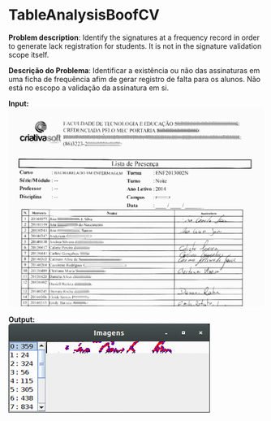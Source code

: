 # TableAnalysisBoofCV


**Problem description**: Identify the signatures at a frequency record in order to generate lack registration for students. It is not in the signature validation scope itself.

**Descrição do Problema**:  Identificar a existência ou não das assinaturas em uma ficha de frequência afim de gerar registro de falta para os alunos. Não está no escopo a validação da assinatura em si.

**Input:**  
![Input](data/wiki/frequencia.png)

**Output:**  
![Input](data/wiki/Etapa6.gif)